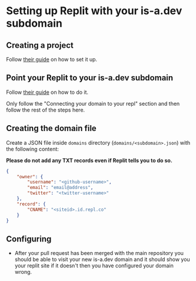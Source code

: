 # Setting up Replit with your is-a.dev subdomain

## Creating a project
Follow [their guide](https://docs.replit.com/programming-ide/introduction-to-the-workspace#how-to-create-a-repl) on how to set it up.

## Point your Replit to your is-a.dev subdomain
Follow [their guide](https://docs.replit.com/hosting/custom-domains#connecting-your-domain-to-your-repl) on how to do it.

Only follow the "Connecting your domain to your repl" section and then follow the rest of the steps here.

## Creating the domain file
Create a JSON file inside `domains` directory (`domains/<subdomain>.json`) with the following content:

**Please do not add any TXT records even if Replit tells you to do so.**

```json 
{
    "owner": {
        "username": "<github-username>",
        "email": "email@address",
        "twitter": "<twitter-username>"
    },
    "record": {
        "CNAME": "<siteid>.id.repl.co"
    }
} 
```

## Configuring
- After your pull request has been merged with the main repository you should be able to visit your new is-a.dev domain and it should show you your replit site
if it doesn't then you have configured your domain wrong.
